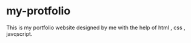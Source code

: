 # my-protfolio
This is my portfolio website designed by me with the help of html , css , javqscript.
